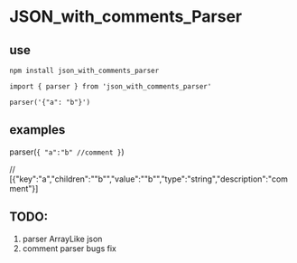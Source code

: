 # JSON_with_comments_Parser

## use

```
npm install json_with_comments_parser

import { parser } from 'json_with_comments_parser'

parser('{"a": "b"}')
```

## examples

parser(`{
            "a":"b" //comment
        }`)

// [{"key":"a","children":"\"b\"","value":"\"b\"","type":"string","description":"comment"}]

## TODO:
1. parser ArrayLike json
2. comment parser bugs fix
